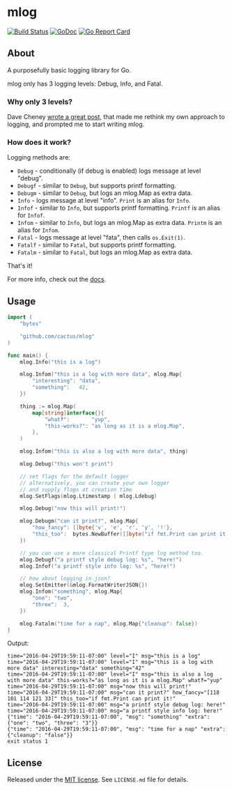 mlog
====

[![Build Status](https://travis-ci.org/cactus/mlog.png?branch=master)](https://travis-ci.org/cactus/mlog)
[![GoDoc](https://godoc.org/github.com/cactus/mlog?status.png)](https://godoc.org/github.com/cactus/mlog)
[![Go Report Card](https://goreportcard.com/badge/cactus/mlog)](https://goreportcard.com/report/cactus/mlog)

## About

A purposefully basic logging library for Go.

mlog only has 3 logging levels: Debug, Info, and Fatal.

### Why only 3 levels?

Dave Cheney [wrote a great post][1], that made me rethink my own approach to
logging, and prompted me to start writing mlog.

### How does it work?

Logging methods are:

*   `Debug` - conditionally (if debug is enabled) logs message at level
    "debug".
*   `Debugf` - similar to `Debug`, but supports printf formatting.
*   `Debugm` - similar to `Debug`, but logs an mlog.Map as extra data.
*   `Info` - logs message at level "info". `Print` is an alias for `Info`.
*   `Infof` - similar to `Info`, but supports printf formatting. `Printf` is an
    alias for `Infof`.
*   `Infom` - similar to `Info`, but logs an mlog.Map as extra data. `Printm`
    is an alias for `Infom`.
*   `Fatal` - logs message at level "fata", then calls `os.Exit(1)`.
*   `Fatalf` - similar to `Fatal`, but supports printf formatting.
*   `Fatalm` - similar to `Fatal`, but logs an mlog.Map as extra data.

That's it!

For more info, check out the [docs][3].

## Usage

``` go
import (
    "bytes"

    "github.com/cactus/mlog"
)

func main() {
    mlog.Info("this is a log")

    mlog.Infom("this is a log with more data", mlog.Map{
        "interesting": "data",
        "something":   42,
    })

    thing := mlog.Map(
        map[string]interface{}{
            "what‽":       "yup",
            "this-works?": "as long as it is a mlog.Map",
        },
    )

    mlog.Infom("this is also a log with more data", thing)

    mlog.Debug("this won't print")

    // set flags for the default logger
    // alternatively, you can create your own logger
    // and supply flags at creation time
    mlog.SetFlags(mlog.Ltimestamp | mlog.Ldebug)

    mlog.Debug("now this will print!")

    mlog.Debugm("can it print?", mlog.Map{
        "how_fancy": []byte{'v', 'e', 'r', 'y', '!'},
        "this_too":  bytes.NewBuffer([]byte("if fmt.Print can print it!")),
    })

    // you can use a more classical Printf type log method too.
    mlog.Debugf("a printf style debug log: %s", "here!")
    mlog.Infof("a printf style info log: %s", "here!")

    // how about logging in json?
    mlog.SetEmitter(&mlog.FormatWriterJSON{})
    mlog.Infom("something", mlog.Map{
        "one": "two",
        "three":  3,
    })

    mlog.Fatalm("time for a nap", mlog.Map{"cleanup": false})
}
```

Output:

```
time="2016-04-29T19:59:11-07:00" level="I" msg="this is a log"
time="2016-04-29T19:59:11-07:00" level="I" msg="this is a log with more data" interesting="data" something="42"
time="2016-04-29T19:59:11-07:00" level="I" msg="this is also a log with more data" this-works?="as long as it is a mlog.Map" what‽="yup"
time="2016-04-29T19:59:11-07:00" msg="now this will print!"
time="2016-04-29T19:59:11-07:00" msg="can it print?" how_fancy="[118 101 114 121 33]" this_too="if fmt.Print can print it!"
time="2016-04-29T19:59:11-07:00" msg="a printf style debug log: here!"
time="2016-04-29T19:59:11-07:00" msg="a printf style info log: here!"
{"time": "2016-04-29T19:59:11-07:00", "msg": "something" "extra": {"one": "two", "three": "3"}}
{"time": "2016-04-29T19:59:11-07:00", "msg": "time for a nap" "extra": {"cleanup": "false"}}
exit status 1
```

## License

Released under the [MIT license][2]. See `LICENSE.md` file for details.

[1]: http://dave.cheney.net/2015/11/05/lets-talk-about-logging
[2]: http://www.opensource.org/licenses/mit-license.php
[3]: https://godoc.org/github.com/cactus/mlog
